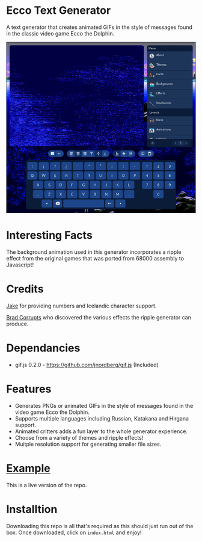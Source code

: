 # Ecco Text Generator
A text generator that creates animated GIFs in the style of messages found in the classic video game Ecco the Dolphin. 

<img style="width: 600px;" src="https://github.com/JohnnyLdeAlba/ecco-text-generator/blob/main/public/card.jpg" />

# Interesting Facts

The background animation used in this generator incorporates a ripple effect from the original games that was ported from 68000 assembly to Javascript!

# Credits

[Jake](https://twitter.com/fiuefey) for providing numbers and Icelandic character support.

[Brad Corrupts](https://twitter.com/Reaper_man02) who discovered the various effects the ripple generator can produce.

# Dependancies

- gif.js 0.2.0 - https://github.com/jnordberg/gif.js (Included)

# Features

- Generates PNGs or animated GIFs in the style of messages found in the video game Ecco the Dolphin.
- Supports multiple languages including Russian, Katakana and Hirgana support.
- Animated critters adds a fun layer to the whole generator experience.
- Choose from a variety of themes and ripple effects!
- Muitple resolution support for generating smaller file sizes.

# [Example]([https://eccothedolphin.online/ecco-text-generator/](http://ecco-text-generator.johnnyldealba.com/))
This is a live version of the repo.

# Installtion

Downloading this repo is all that's required as this should just run out of the box. Once downloaded, click on `index.html` and enjoy!
